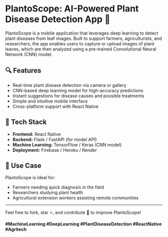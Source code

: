 # PlantoScope: AI-Powered Plant Disease Detection App 🌿

PlantoScope is a mobile application that leverages deep learning to detect plant diseases from leaf images. Built to support farmers, agriculturists, and researchers, the app enables users to capture or upload images of plant leaves, which are then analyzed using a pre-trained Convolutional Neural Network (CNN) model.

## 🔍 Features
- Real-time plant disease detection via camera or gallery
- CNN-based deep learning model for high-accuracy predictions
- Instant suggestions for disease causes and possible treatments
- Simple and intuitive mobile interface
- Cross-platform support with React Native

## 🚀 Tech Stack
- **Frontend:** React Native  
- **Backend:** Flask / FastAPI (for model API)  
- **Machine Learning:** TensorFlow / Keras (CNN model)  
- **Deployment:** Firebase / Heroku / Render  

## 🌱 Use Case
PlantoScope is ideal for:
- Farmers needing quick diagnosis in the field  
- Researchers studying plant health  
- Agricultural extension workers assisting remote communities  

---

Feel free to fork, star ⭐, and contribute 🤝 to improve PlantoScope!

**#MachineLearning #DeepLearning #PlantDiseaseDetection #ReactNative #Agritech**
